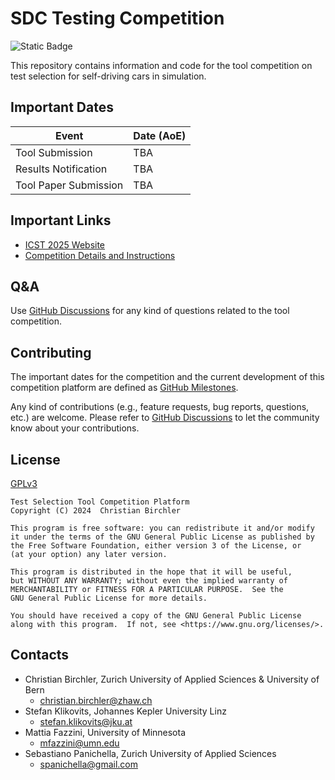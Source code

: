 # SDC Testing Competition
![Static Badge](https://img.shields.io/badge/Python-3.11-blue)

This repository contains information and code for the tool competition on test selection for self-driving cars in simulation.

## Important Dates
| **Event**             | **Date (AoE)** |
|-----------------------|----------------|
| Tool Submission       | TBA            |
| Results Notification  | TBA            |
| Tool Paper Submission | TBA            |

## Important Links
- [ICST 2025 Website](https://conf.researchr.org/home/icst-2025)
- [Competition Details and Instructions](./COMPETITION.md)

## Q&A
Use [GitHub Discussions](https://github.com/christianbirchler-org/sdc-testing-competition/discussions) for any kind of questions related to the tool competition.


## Contributing
The important dates for the competition and the current development of this competition platform are defined as [GitHub Milestones](https://github.com/christianbirchler-org/sdc-testing-competition/milestones).

Any kind of contributions (e.g., feature requests, bug reports, questions, etc.) are welcome.
Please refer to [GitHub Discussions](https://github.com/christianbirchler-org/sdc-testing-competition/discussions) to let the community know about your contributions.


## License
[GPLv3](LICENSE)
```{text}
Test Selection Tool Competition Platform
Copyright (C) 2024  Christian Birchler

This program is free software: you can redistribute it and/or modify
it under the terms of the GNU General Public License as published by
the Free Software Foundation, either version 3 of the License, or
(at your option) any later version.

This program is distributed in the hope that it will be useful,
but WITHOUT ANY WARRANTY; without even the implied warranty of
MERCHANTABILITY or FITNESS FOR A PARTICULAR PURPOSE.  See the
GNU General Public License for more details.

You should have received a copy of the GNU General Public License
along with this program.  If not, see <https://www.gnu.org/licenses/>.
```

## Contacts
- Christian Birchler, Zurich University of Applied Sciences & University of Bern
  - christian.birchler@zhaw.ch
- Stefan Klikovits, Johannes Kepler University Linz
  - stefan.klikovits@jku.at
- Mattia Fazzini, University of Minnesota
  - mfazzini@umn.edu
- Sebastiano Panichella, Zurich University of Applied Sciences
  - spanichella@gmail.com
